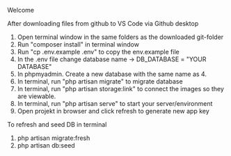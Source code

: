 Welcome

After downloading files from github to VS Code via Github desktop
1. Open terminal window in the same folders as the downloaded git-folder
2. Run "composer install" in terminal window
3. Run "cp .env.example .env" to copy the env.example file
4. In the .env file change database name -> DB_DATABASE = "YOUR DATABASE"
5. In phpmyadmin. Create a new database with the same name as 4.
6. In terminal, run "php artisan migrate" to migrate database
7. In terminal, run "php artisan storage:link" to connect the images so they are viewable.
8. In terminal, run "php artisan serve" to start your server/environment
9. Open projekt in browser and click refresh to generate new app key


To refresh and seed DB in terminal
1. php artisan migrate:fresh
2. php artisan db:seed    
